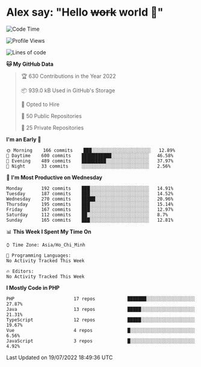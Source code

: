 # Alex say: "Hello ~~work~~ world 🐾"

<!--START_SECTION:waka-->
![Code Time](http://img.shields.io/badge/Code%20Time-0%20secs-blue)

![Profile Views](http://img.shields.io/badge/Profile%20Views-0-blue)

![Lines of code](https://img.shields.io/badge/From%20Hello%20World%20I%27ve%20Written-1%20Million%20lines%20of%20code-blue)

**🐱 My GitHub Data** 

> 🏆 630 Contributions in the Year 2022
 > 
> 📦 939.0 kB Used in GitHub's Storage 
 > 
> 💼 Opted to Hire
 > 
> 📜 50 Public Repositories 
 > 
> 🔑 25 Private Repositories  
 > 
**I'm an Early 🐤** 

```text
🌞 Morning    166 commits    ███░░░░░░░░░░░░░░░░░░░░░░   12.89% 
🌆 Daytime    600 commits    ███████████░░░░░░░░░░░░░░   46.58% 
🌃 Evening    489 commits    █████████░░░░░░░░░░░░░░░░   37.97% 
🌙 Night      33 commits     ░░░░░░░░░░░░░░░░░░░░░░░░░   2.56%

```
📅 **I'm Most Productive on Wednesday** 

```text
Monday       192 commits    ███░░░░░░░░░░░░░░░░░░░░░░   14.91% 
Tuesday      187 commits    ███░░░░░░░░░░░░░░░░░░░░░░   14.52% 
Wednesday    270 commits    █████░░░░░░░░░░░░░░░░░░░░   20.96% 
Thursday     195 commits    ███░░░░░░░░░░░░░░░░░░░░░░   15.14% 
Friday       167 commits    ███░░░░░░░░░░░░░░░░░░░░░░   12.97% 
Saturday     112 commits    ██░░░░░░░░░░░░░░░░░░░░░░░   8.7% 
Sunday       165 commits    ███░░░░░░░░░░░░░░░░░░░░░░   12.81%

```


📊 **This Week I Spent My Time On** 

```text
⌚︎ Time Zone: Asia/Ho_Chi_Minh

💬 Programming Languages: 
No Activity Tracked This Week

🔥 Editors: 
No Activity Tracked This Week

```

**I Mostly Code in PHP** 

```text
PHP                      17 repos            ███████░░░░░░░░░░░░░░░░░░   27.87% 
Java                     13 repos            █████░░░░░░░░░░░░░░░░░░░░   21.31% 
TypeScript               12 repos            █████░░░░░░░░░░░░░░░░░░░░   19.67% 
Vue                      4 repos             █░░░░░░░░░░░░░░░░░░░░░░░░   6.56% 
JavaScript               3 repos             █░░░░░░░░░░░░░░░░░░░░░░░░   4.92%

```



 Last Updated on 19/07/2022 18:49:36 UTC
<!--END_SECTION:waka-->
